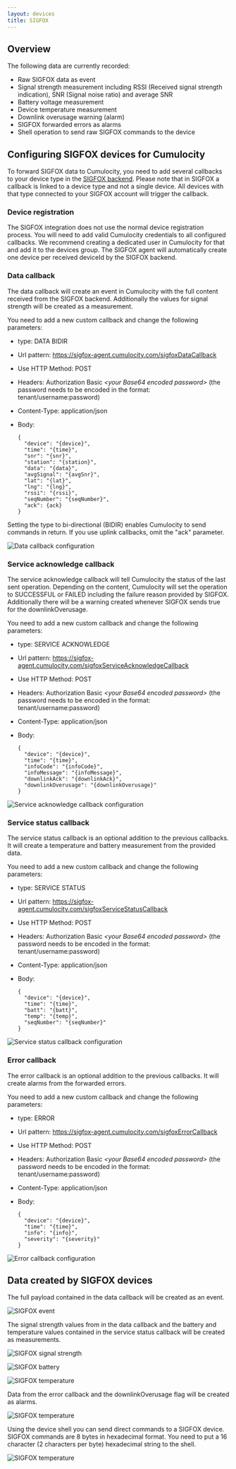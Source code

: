 ```yaml
---
layout: devices
title: SIGFOX
---
```


## Overview

The following data are currently recorded:

* Raw SIGFOX data as event
* Signal strength measurement including RSSI (Received signal strength indication), SNR (Signal noise ratio) and average SNR
* Battery voltage measurement
* Device temperature measurement
* Downlink overusage warning (alarm)
* SIGFOX forwarded errors as alarms
* Shell operation to send raw SIGFOX commands to the device

## Configuring SIGFOX devices for Cumulocity

To forward SIGFOX data to Cumulocity, you need to add several callbacks to your device type in the [SIGFOX backend](https://backend.sigfox.com). Please note that in SIGFOX a callback is linked to a device type and not a single device.
All devices with that type connected to your SIGFOX account will trigger the callback.

### Device registration

The SIGFOX integration does not use the normal device registration process. You will need to add valid Cumulocity credentials to all configured callbacks. We recommend creating a dedicated user in Cumulocity for that and add it to the devices group. The SIGFOX agent will automatically create one device per received deviceId by the SIGFOX backend.

### Data callback

The data callback will create an event in Cumulocity with the full content received from the SIGFOX backend. Additionally the values for signal strength will be created as a measurement.

You need to add a new custom callback and change the following parameters:
* type: DATA BIDIR
* Url pattern: https://sigfox-agent.cumulocity.com/sigfoxDataCallback
* Use HTTP Method: POST
* Headers: Authorization Basic _&lt;your Base64 encoded password&gt;_ (the password needs to be encoded in the format: tenant/username:password)
* Content-Type: application/json
* Body:

      {
      	"device": "{device}",
      	"time": "{time}",
      	"snr": "{snr}",
      	"station": "{station}",
      	"data":	"{data}",
      	"avgSignal": "{avgSnr}",
      	"lat": "{lat}",
      	"lng": "{lng}",
      	"rssi": "{rssi}",
      	"seqNumber": "{seqNumber}",
      	"ack": {ack}
      }

Setting the type to bi-directional (BIDIR) enables Cumulocity to send commands in return. If you use uplink callbacks, omit the "ack" parameter.

![Data callback configuration](/guides/devices/sigfox/sigfox_backend_data.png)

### Service acknowledge callback

The service acknowledge callback will tell Cumulocity the status of the last sent operation. Depending on the content, Cumulocity will set the operation to SUCCESSFUL or FAILED including the failure reason provided by SIGFOX.
Additionally there will be a warning created whenever SIGFOX sends true for the downlinkOverusage.

You need to add a new custom callback and change the following parameters:
* type: SERVICE ACKNOWLEDGE
* Url pattern: https://sigfox-agent.cumulocity.com/sigfoxServiceAcknowledgeCallback
* Use HTTP Method: POST
* Headers: Authorization Basic _&lt;your Base64 encoded password&gt;_ (the password needs to be encoded in the format: tenant/username:password)
* Content-Type: application/json
* Body:

      {
        "device": "{device}",
        "time": "{time}",
        "infoCode": "{infoCode}",
        "infoMessage": "{infoMessage}",
        "downlinkAck": "{downlinkAck}",
        "downlinkOverusage": "{downlinkOverusage}"
      }

![Service acknowledge callback configuration](/guides/devices/sigfox/sigfox_backend_serviceack.png)

### Service status callback

The service status callback is an optional addition to the previous callbacks. It will create a temperature and battery measurement from the provided data.

You need to add a new custom callback and change the following parameters:
* type: SERVICE STATUS
* Url pattern: https://sigfox-agent.cumulocity.com/sigfoxServiceStatusCallback
* Use HTTP Method: POST
* Headers: Authorization Basic _&lt;your Base64 encoded password&gt;_ (the password needs to be encoded in the format: tenant/username:password)
* Content-Type: application/json
* Body:

      {
        "device": "{device}",
        "time": "{time}",
        "batt": "{batt}",
        "temp": "{temp}",
        "seqNumber": "{seqNumber}"
      }

![Service status callback configuration](/guides/devices/sigfox/sigfox_backend_servicestatus.png)

### Error callback

The error callback is an optional addition to the previous callbacks. It will create alarms from the forwarded errors.

You need to add a new custom callback and change the following parameters:
* type: ERROR
* Url pattern: https://sigfox-agent.cumulocity.com/sigfoxErrorCallback
* Use HTTP Method: POST
* Headers: Authorization Basic _&lt;your Base64 encoded password&gt;_ (the password needs to be encoded in the format: tenant/username:password)
* Content-Type: application/json
* Body:

      {
        "device": "{device}",
        "time": "{time}",
        "info": "{info}",
        "severity": "{severity}"
      }

![Error callback configuration](/guides/devices/sigfox/sigfox_backend_error.png)

## Data created by SIGFOX devices

The full payload contained in the data callback will be created as an event.

![SIGFOX event](/guides/devices/sigfox/sigfox_event.png)

The signal strength values from in the data callback and the battery and temperature values contained in the service status callback will be created as measurements.

![SIGFOX signal strength](/guides/devices/sigfox/sigfox_signalstrength.png)

![SIGFOX battery](/guides/devices/sigfox/sigfox_battery.png)

![SIGFOX temperature](/guides/devices/sigfox/sigfox_temperature.png)

Data from the error callback and the downlinkOverusage flag will be created as alarms.

![SIGFOX temperature](/guides/devices/sigfox/sigfox_alarms.png)

Using the device shell you can send direct commands to a SIGFOX device. SIGFOX commands are 8 bytes in hexadecimal format. You need to put a 16 character (2 characters per byte) hexadecimal string to the shell.

![SIGFOX temperature](/guides/devices/sigfox/sigfox_shell.png)
